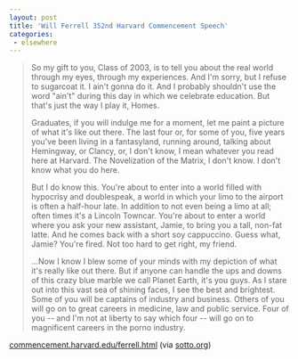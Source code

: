 ```yaml
---
layout: post
title: 'Will Ferrell 352nd Harvard Commencement Speech'
categories:
 - elsewhere
---
```


<blockquote>So my gift to you, Class of 2003, is to tell you about the real world through my eyes, through my experiences. And I'm sorry, but I refuse to sugarcoat it. I ain't gonna do it. And I probably shouldn't use the word "ain't" during this day in which we celebrate education. But that's just the way I play it, Homes.

Graduates, if you will indulge me for a moment, let me paint a picture of what it's like out there. The last four or, for some of you, five years you've been living in a fantasyland, running around, talking about Hemingway, or Clancy, or, I don't know, I mean whatever you read here at Harvard. The Novelization of the Matrix, I don't know. I don't know what you do here.

But I do know this. You're about to enter into a world filled with hypocrisy and doublespeak, a world in which your limo to the airport is often a half-hour late. In addition to not even being a limo at all; often times it's a Lincoln Towncar. You're about to enter a world where you ask your new assistant, Jamie, to bring you a tall, non-fat latte. And he comes back with a short soy cappuccino. Guess what, Jamie? You're fired. Not too hard to get right, my friend.

...Now I know I blew some of your minds with my depiction of what it's really like out there. But if anyone can handle the ups and downs of this crazy blue marble we call Planet Earth, it's you guys. As I stare out into this vast sea of shining faces, I see the best and brightest. Some of you will be captains of industry and business. Others of you will go on to great careers in medicine, law and public service. Four of you -- and I'm not at liberty to say which four -- will go on to magnificent careers in the porno industry.</blockquote>


<a href="http://www.commencement.harvard.edu/ferrell.html">commencement.harvard.edu/ferrell.html</a> (via <a href="http://www.sotto.org/">sotto.org</a>)
